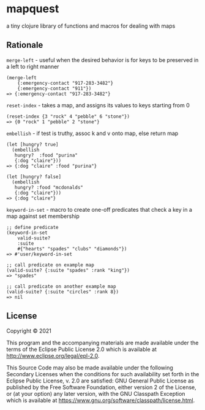 # mapquest

a tiny clojure library of functions and macros for dealing with maps

## Rationale

`merge-left` - useful when the desired behavior is for keys to be preserved in a left to right manner

```
(merge-left 
    {:emergency-contact "917-283-3482"} 
    {:emergency-contact "911"}) 
=> {:emergency-contact "917-283-3482"}
```


`reset-index` - takes a map, and assigns its values to keys starting from 0

```
(reset-index {3 "rock" 4 "pebble" 6 "stone"}) 
=> {0 "rock" 1 "pebble" 2 "stone"}
```


`embellish` - if test is truthy, assoc k and v onto map, else return map

```
(let [hungry? true]
  (embellish
   hungry?  :food "purina"
   {:dog "claire"}))
=> {:dog "claire" :food "purina"}

(let [hungry? false]
  (embellish
   hungry? :food "mcdonalds"
   {:dog "claire"}))
=> {:dog "claire"}
```


`keyword-in-set` - macro to create one-off predicates that check a key in a map against set membership

```
;; define predicate
(keyword-in-set 
    valid-suite? 
    :suite 
    #{"hearts" "spades" "clubs" "diamonds"})
=> #'user/keyword-in-set

;; call predicate on example map
(valid-suite? {:suite "spades" :rank "king"}) 
=> "spades"

;; call predicate on another example map
(valid-suite? {:suite "circles" :rank 8}) 
=> nil 
```


## License

Copyright © 2021 

This program and the accompanying materials are made available under the
terms of the Eclipse Public License 2.0 which is available at
http://www.eclipse.org/legal/epl-2.0.

This Source Code may also be made available under the following Secondary
Licenses when the conditions for such availability set forth in the Eclipse
Public License, v. 2.0 are satisfied: GNU General Public License as published by
the Free Software Foundation, either version 2 of the License, or (at your
option) any later version, with the GNU Classpath Exception which is available
at https://www.gnu.org/software/classpath/license.html.
